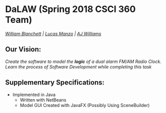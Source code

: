 # DaLAW (Spring 2018 CSCI 360 Team)
*[William Blanchett](https://github.com/BlanchettWA) | [Lucas Manzo](https://github.com/lukemanzo) | [AJ Williams](https://github.com/WilliamsAJ)*

## Our Vision:
*Create the software to model the **logic** of a dual alarm FM/AM Radio Clock. Learn the process of Software Development while completing this task*

## Supplementary Specifications:
* Implemented in Java
   * Written with NetBeans
   * Model GUI Created with JavaFX (Possibly Using SceneBuilder)



